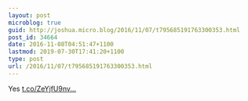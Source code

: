 ```yaml
---
layout: post
microblog: true
guid: http://joshua.micro.blog/2016/11/07/t795685191763300353.html
post_id: 34664
date: 2016-11-08T04:51:47+1100
lastmod: 2019-07-30T17:41:20+1100
type: post
url: /2016/11/07/t795685191763300353.html
---
```

Yes [t.co/ZeYjfU9nv...](https://t.co/ZeYjfU9nvI)
